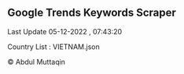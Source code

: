 

## Google Trends Keywords Scraper 
 
Last Update 05-12-2022 , 07:43:20

Country List :
VIETNAM.json



© Abdul Muttaqin 
